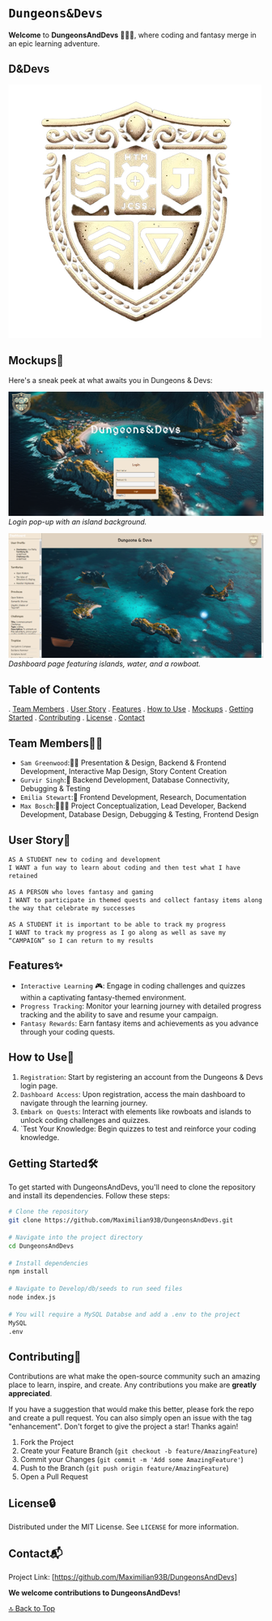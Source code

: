 # `Dungeons&Devs`

**Welcome** to **DungeonsAndDevs** 🏰👨‍💻, where coding and fantasy merge in an epic learning adventure.

## D&Devs
![Crest](./Develop//public//images//DnDevCrest.png)


## Mockups🎨

Here's a sneak peek at what awaits you in Dungeons & Devs:

![Login Page](./Develop/public//images/loginPage.png)
*Login pop-up with an island background.*

![Main Dashboard](./Develop/public/images/Dashboard.png)
*Dashboard page featuring islands, water, and a rowboat.*


## Table of Contents
. [Team Members](#team-members)
. [User Story](#user-story)
. [Features](#features)
. [How to Use](#how-to-use)
. [Mockups](#mockups)
. [Getting Started](#getting-started)
. [Contributing](#contributing)
. [License](#license)
. [Contact](#contact)


## Team Members🧑‍💻

- `Sam Greenwood`:🎨🔧
Presentation & Design, Backend & Frontend Development, Interactive Map Design, Story Content Creation
- `Gurvir Singh`:🔧 
Backend Development, Database Connectivity, Debugging & Testing
- `Emilia Stewart`:🎨 
Frontend Development, Research, Documentation
- `Max Bosch`:🎨🔧🔧
 Project Conceptualization, Lead Developer, Backend Development, Database Design, Debugging & Testing, Frontend Design

## User Story📖

```text
AS A STUDENT new to coding and development
I WANT a fun way to learn about coding and then test what I have retained

AS A PERSON who loves fantasy and gaming 
I WANT to participate in themed quests and collect fantasy items along the way that celebrate my successes

AS A STUDENT it is important to be able to track my progress
I WANT to track my progress as I go along as well as save my “CAMPAIGN” so I can return to my results
```
## Features✨

- `Interactive Learning` 🎮: Engage in coding challenges and quizzes within a captivating fantasy-themed environment.
- `Progress Tracking`: Monitor your learning journey with detailed progress tracking and the ability to save and resume your campaign.
- `Fantasy Rewards`: Earn fantasy items and achievements as you advance through your coding quests.

## How to Use🚀

1. `Registration`: Start by registering an account from the Dungeons & Devs login page.
2. `Dashboard Access`: Upon registration, access the main dashboard to navigate through the learning journey.
3. `Embark on Quests`: Interact with elements like rowboats and islands to unlock coding challenges and quizzes.
4. `Test Your Knowledge: Begin quizzes to test and reinforce your coding knowledge.


## Getting Started🛠️

To get started with DungeonsAndDevs, you'll need to clone the repository and install its dependencies. Follow these steps:

```bash
# Clone the repository
git clone https://github.com/Maximilian93B/DungeonsAndDevs.git

# Navigate into the project directory
cd DungeonsAndDevs

# Install dependencies
npm install

# Navigate to Develop/db/seeds to run seed files 
node index.js 

# You will require a MySQL Databse and add a .env to the project 
MySQL 
.env 

```

## Contributing🤝

Contributions are what make the open-source community such an amazing place to learn, inspire, and create. Any contributions you make are **greatly appreciated**.

If you have a suggestion that would make this better, please fork the repo and create a pull request. You can also simply open an issue with the tag "enhancement". Don't forget to give the project a star! Thanks again!

1. Fork the Project
2. Create your Feature Branch (`git checkout -b feature/AmazingFeature`)
3. Commit your Changes (`git commit -m 'Add some AmazingFeature'`)
4. Push to the Branch (`git push origin feature/AmazingFeature`)
5. Open a Pull Request

## License🔒

Distributed under the MIT License. See `LICENSE` for more information.

## Contact📬

Project Link: [https://github.com/Maximilian93B/DungeonsAndDevs]



**We welcome contributions to DungeonsAndDevs!** 

[🔝 Back to Top](#table-of-contents)




